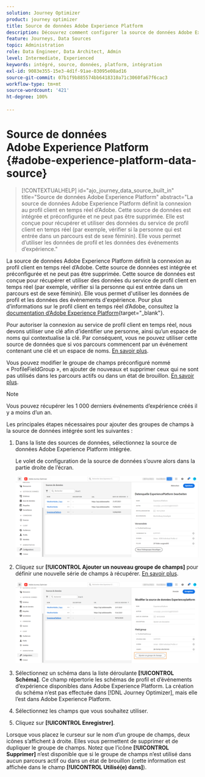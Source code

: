 ```yaml
---
solution: Journey Optimizer
product: journey optimizer
title: Source de données Adobe Experience Platform
description: Découvrez comment configurer la source de données Adobe Experience Platform
feature: Journeys, Data Sources
topic: Administration
role: Data Engineer, Data Architect, Admin
level: Intermediate, Experienced
keywords: intégré, source, données, platform, intégration
exl-id: 9083e355-15e3-4d1f-91ae-03095e08ad16
source-git-commit: 07b1f9b885574bb6418310a71c3060fa67f6cac3
workflow-type: tm+mt
source-wordcount: '421'
ht-degree: 100%

---
```


# Source de données Adobe Experience Platform {#adobe-experience-platform-data-source}

>[!CONTEXTUALHELP]
>id="ajo_journey_data_source_built_in"
>title="Source de données Adobe Experience Platform"
>abstract="La source de données Adobe Experience Platform définit la connexion au profil client en temps réel d’Adobe. Cette source de données est intégrée et préconfigurée et ne peut pas être supprimée. Elle est conçue pour récupérer et utiliser des données du service de profil client en temps réel (par exemple, vérifier si la personne qui est entrée dans un parcours est de sexe féminin). Elle vous permet d’utiliser les données de profil et les données des événements d’expérience."

La source de données Adobe Experience Platform définit la connexion au profil client en temps réel d’Adobe. Cette source de données est intégrée et préconfigurée et ne peut pas être supprimée. Cette source de données est conçue pour récupérer et utiliser des données du service de profil client en temps réel (par exemple, vérifier si la personne qui est entrée dans un parcours est de sexe féminin). Elle vous permet d&#39;utiliser les données de profil et les données des événements d&#39;expérience. Pour plus d’informations sur le profil client en temps réel d’Adobe, consultez la [documentation d’Adobe Experience Platform](https://experienceleague.adobe.com/docs/experience-platform/profile/home.html?lang=fr){target="_blank"}.


Pour autoriser la connexion au service de profil client en temps réel, nous devons utiliser une clé afin d’identifier une personne, ainsi qu’un espace de noms qui contextualise la clé. Par conséquent, vous ne pouvez utiliser cette source de données que si vos parcours commencent par un événement contenant une clé et un espace de noms. [En savoir plus](../building-journeys/journey.md).

Vous pouvez modifier le groupe de champs préconfiguré nommé « ProfileFieldGroup », en ajouter de nouveaux et supprimer ceux qui ne sont pas utilisés dans les parcours actifs ou dans un état de brouillon. [En savoir plus](../datasource/configure-data-sources.md#define-field-groups).


>[!NOTE]
>
>Vous pouvez récupérer les 1 000 derniers événements d’expérience créés il y a moins d’un an.

Les principales étapes nécessaires pour ajouter des groupes de champs à la source de données intégrée sont les suivantes :

1. Dans la liste des sources de données, sélectionnez la source de données Adobe Experience Platform intégrée.

   Le volet de configuration de la source de données s’ouvre alors dans la partie droite de l’écran.

   ![](assets/journey23.png)

1. Cliquez sur **[!UICONTROL Ajouter un nouveau groupe de champs]** pour définir une nouvelle série de champs à récupérer. [En savoir plus](../datasource/configure-data-sources.md#define-field-groups).

   ![](assets/journey24.png)

1. Sélectionnez un schéma dans la liste déroulante **[!UICONTROL Schéma]**. Ce champ répertorie les schémas de profil et d’événements d’expérience disponibles dans Adobe Experience Platform. La création du schéma n’est pas effectuée dans [!DNL Journey Optimizer], mais elle l’est dans Adobe Experience Platform.
1. Sélectionnez les champs que vous souhaitez utiliser.
1. Cliquez sur **[!UICONTROL Enregistrer]**.

Lorsque vous placez le curseur sur le nom d’un groupe de champs, deux icônes s’affichent à droite. Elles vous permettent de supprimer et de dupliquer le groupe de champs. Notez que l’icône **[!UICONTROL Supprimer]** n’est disponible que si le groupe de champs n’est utilisé dans aucun parcours actif ou dans un état de brouillon (cette information est affichée dans le champ **[!UICONTROL Utilisé(e) dans]**).
